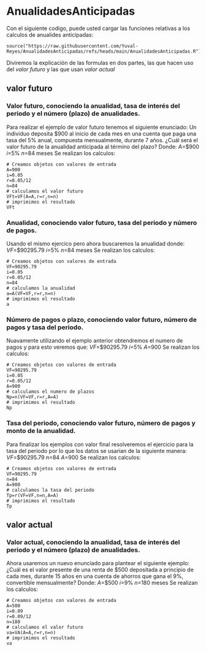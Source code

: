 # AnualidadesAnticipadas
Con el siguiente codigo, puede usted cargar las funciones relativas a los calculos de anualides anticipadas:
```(r)
source("https://raw.githubusercontent.com/Yuval-Reyes/AnualidadesAnticipadas/refs/heads/main/AnualidadesAnticipadas.R")
```
Diviremos la explicación de las formulas en dos partes, las que hacen uso del *valor futuro* y las que usan *valor actual*
## valor futuro
### Valor futuro, conociendo la anualidad, tasa de interés del periodo y el número (plazo) de anualidades.
Para realizar el ejemplo de valor futuro tenemos el siguiente enunciado:
Un individuo deposita $900 al inicio de cada mes en una cuenta que paga una tasa del 5% anual, compuesta mensualmente, durante 7 años. ¿Cuál será el valor futuro de la anualidad anticipada al término del plazo?
Donde:
$A$=$900
$i$=5%
$n$=84 meses
Se realizan los calculos:
```(r)
# Creamos objetos con valores de entrada
A=900
i=0.05
r=0.05/12
n=84
# calculamos el valor futuro
VFt=VF(A=A,r=r,n=n)
# imprimimos el resultado
VFt
```
### Anualidad, conociendo valor futuro, tasa del periodo y número de pagos.
Usando el mismo ejercico pero ahora buscaremos la anualidad donde:
$VF$=$90295.79
$i$=5%
$n$=84 meses
Se realizan los calculos:
```(r)
# Creamos objetos con valores de entrada
VF=90295.79
i=0.05
r=0.05/12
n=84
# calculamos la anualidad
a=A(VF=VF,r=r,n=n)
# imprimimos el resultado
a
```
### Número de pagos o plazo, conociendo valor futuro, número de pagos y tasa del periodo.
Nuavamente utilizando el ejemplo anterior obtendremos el numero de pagos y para esto veremos que:
$VF$=$90295.79
$i$=5%
$A$=900
Se realizan los calculos:
```(r)
# Creamos objetos con valores de entrada
VF=90295.79
i=0.05
r=0.05/12
A=900
# calculamos el numero de plazos
Np=n(VF=VF,r=r,A=A)
# imprimimos el resultado
Np
```
### Tasa del periodo, conociendo valor futuro, número de pagos y monto de la anualidad.
Para finalizar los ejemplos con valor final resolveremos el ejercicio para la tasa del periodo por lo que los datos se usarian de la siguiente manera:
$VF$=$90295.79
$n$=84
$A$=900
Se realizan los calculos:
```(r)
# Creamos objetos con valores de entrada
VF=90295.79
n=84
A=900
# calculamos la tasa del periodo
Tp=r(VF=VF,n=n,A=A)
# imprimimos el resultado
Tp
```
## valor actual
### Valor actual, conociendo la anualidad, tasa de interés del periodo y el número (plazo) de anualidades.
Ahora usaremos un nuevo enunciado para plantear el siguiente ejemplo:
¿Cuál es el valor presente de una renta de $500 depositada a principio de cada mes, durante 15 años en una cuenta de ahorros que gana el 9%, convertible mensualmente? 
Donde:
$A$=$500
$i$=9%
$n$=180 meses
Se realizan los calculos:
```(r)
# Creamos objetos con valores de entrada
A=500
i=0.09
r=0.09/12
n=180
# calculamos el valor futuro
va=VA(A=A,r=r,n=n)
# imprimimos el resultado
va
```
